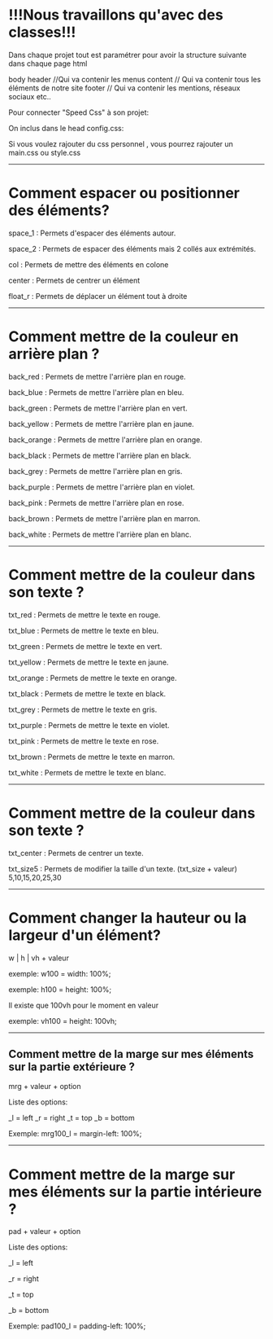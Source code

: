 # !!!Nous travaillons qu'avec des classes!!!
Dans chaque projet tout est paramétrer pour avoir la structure suivante dans chaque page html

body
    header //Qui va contenir les menus
    content // Qui va contenir tous les éléments de notre site
    footer // Qui va contenir les mentions, réseaux sociaux etc..

Pour connecter "Speed Css" à son projet: 

On inclus dans le head config.css:
<link rel="stylesheet" href="public/assets/css/config.css">

Si vous voulez rajouter du css personnel , vous pourrez rajouter un main.css ou style.css

----------------------------------------------------------------------
# Comment espacer ou positionner des éléments?

space_1 : Permets d'espacer des éléments autour.

space_2 : Permets de espacer des éléments mais 2 collés aux extrémités.

col     : Permets de mettre des éléments en colone

center  : Permets de centrer un élément

float_r : Permets de déplacer un élément tout à droite

----------------------------------------------------------------------

# Comment mettre de la couleur en arrière plan ?

back_red    : Permets de mettre l'arrière plan en rouge.

back_blue   : Permets de mettre l'arrière plan en bleu.

back_green  : Permets de mettre l'arrière plan en vert.

back_yellow : Permets de mettre l'arrière plan en jaune.

back_orange : Permets de mettre l'arrière plan en orange.

back_black  : Permets de mettre l'arrière plan en black.

back_grey   : Permets de mettre l'arrière plan en gris.

back_purple : Permets de mettre l'arrière plan en violet.

back_pink   : Permets de mettre l'arrière plan en rose.

back_brown  : Permets de mettre l'arrière plan en marron.

back_white  : Permets de mettre l'arrière plan en blanc.

----------------------------------------------------------------------

# Comment mettre de la couleur dans son texte ?

txt_red    : Permets de mettre le texte en rouge.

txt_blue   : Permets de mettre le texte en bleu.

txt_green  : Permets de mettre le texte en vert.

txt_yellow : Permets de mettre le texte en jaune.

txt_orange : Permets de mettre le texte en orange.

txt_black  : Permets de mettre le texte en black.

txt_grey   : Permets de mettre le texte en gris.

txt_purple : Permets de mettre le texte en violet.

txt_pink   : Permets de mettre le texte en rose.

txt_brown  : Permets de mettre le texte en marron.

txt_white  : Permets de mettre le texte en blanc.

----------------------------------------------------------------------

# Comment mettre de la couleur dans son texte ?

txt_center  : Permets de centrer un texte.

txt_size5   : Permets de modifier la taille d'un texte. (txt_size + valeur) 5,10,15,20,25,30

----------------------------------------------------------------------
# Comment changer la hauteur ou la largeur d'un élément?

w | h | vh  + valeur

exemple: w100 = width: 100%;

exemple: h100 = height: 100%;

Il existe que 100vh pour le moment en valeur

exemple: vh100 = height: 100vh;

----------------------------------------------------------------------
## Comment mettre de la marge sur mes éléments sur la partie extérieure ?

mrg + valeur + option

Liste des options:

_l = left
_r = right
_t = top
_b = bottom

Exemple: mrg100_l = margin-left: 100%;

----------------------------------------------------------------------
# Comment mettre de la marge sur mes éléments sur la partie intérieure ?

pad + valeur + option

Liste des options:

_l = left

_r = right

_t = top

_b = bottom

Exemple: pad100_l = padding-left: 100%;